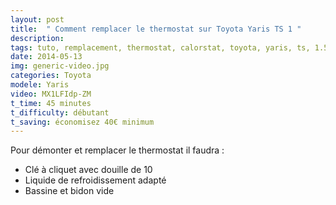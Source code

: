 ```yaml
---
layout: post
title:  " Comment remplacer le thermostat sur Toyota Yaris TS 1 "
description: 
tags: tuto, remplacement, thermostat, calorstat, toyota, yaris, ts, 1.5, vvti, phase 1
date: 2014-05-13 
img: generic-video.jpg
categories: Toyota	
modele: Yaris
video: MX1LFIdp-ZM
t_time: 45 minutes
t_difficulty: débutant
t_saving: économisez 40€ minimum
---
```

Pour démonter et remplacer le thermostat il faudra :  
- Clé à cliquet avec douille de 10  
- Liquide de refroidissement adapté  
- Bassine et bidon vide  